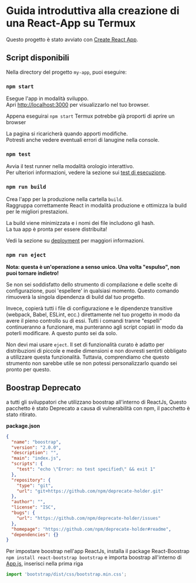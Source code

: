 # Guida introduttiva alla creazione di una React-App su Termux

Questo progetto è stato avviato con [Create React App](https://github.com/facebook/create-react-app).

## Script disponibili

Nella directory del progetto `my-app`, puoi eseguire:

### `npm start`

Esegue l'app in modalità sviluppo.\
Apri [http://localhost:3000](http://localhost:3000) per visualizzarlo nel tuo browser.

Appena eseguirai `npm start` Termux potrebbe già proporti di aprire un browser


La pagina si ricaricherà quando apporti modifiche.\
Potresti anche vedere eventuali errori di lanugine nella console.
### `npm test`

Avvia il test runner nella modalità orologio interattivo.\
Per ulteriori informazioni, vedere la sezione sui [test di esecuzione](https://facebook.github.io/create-react-app/docs/running-tests).


### `npm run build`

Crea l'app per la produzione nella cartella `build`.\
 Raggruppa correttamente React in modalità produzione e ottimizza la build per le migliori prestazioni.

 La build viene minimizzata e i nomi dei file includono gli hash.\
 La tua app è pronta per essere distribuita!


Vedi la sezione su [deployment](https://facebook.github.io/create-react-app/docs/deployment) per maggiori informazioni.

### `npm run eject`

**Nota: questa è un'operazione a senso unico.  Una volta "espulso", non puoi tornare indietro!**

 Se non sei soddisfatto dello strumento di compilazione e delle scelte di configurazione, puoi 'espellere' in qualsiasi momento.  Questo comando rimuoverà la singola dipendenza di build dal tuo progetto.

 Invece, copierà tutti i file di configurazione e le dipendenze transitive (webpack, Babel, ESLint, ecc.) direttamente nel tuo progetto in modo da avere il pieno controllo su di essi.  Tutti i comandi tranne "espelli" continueranno a funzionare, ma punteranno agli script copiati in modo da poterli modificare.  A questo punto sei da solo.

 Non devi mai usare `eject`.  Il set di funzionalità curato è adatto per distribuzioni di piccole e medie dimensioni e non dovresti sentirti obbligato a utilizzare questa funzionalità.  Tuttavia, comprendiamo che questo strumento non sarebbe utile se non potessi personalizzarlo quando sei pronto per questo.

## Boostrap Deprecato
a tutti gli sviluppatori che utilizzano boostrap all'interno di ReactJs, Questo pacchetto è stato Deprecato a causa di vulnerabilità con npm, il pacchetto è stato ritirato.

**package.json**

```json
{
  "name": "boostrap",
  "version": "2.0.0",
  "description": "",
  "main": "index.js",
  "scripts": {
    "test": "echo \"Error: no test specified\" && exit 1"
  },
  "repository": {
    "type": "git",
    "url": "git+https://github.com/npm/deprecate-holder.git"
  },
  "author": "",
  "license": "ISC",
  "bugs": {
    "url": "https://github.com/npm/deprecate-holder/issues"
  },
  "homepage": "https://github.com/npm/deprecate-holder#readme",
  "dependencies": {}
}
```

Per impostare boostrap nell'app ReactJs, installa il package React-Boostrap
`npm install react-bootstrap bootstrap`
e importa boostrap all'interno di [App.js](src/App.js), inserisci nella prima riga

```js
import 'bootstrap/dist/css/bootstrap.min.css';
```



